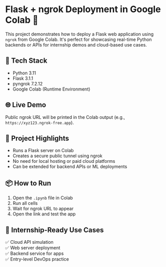 # Flask + ngrok Deployment in Google Colab 🚀
This project demonstrates how to deploy a Flask web application using `ngrok` from Google Colab. It's perfect for showcasing real-time Python backends or APIs for internship demos and cloud-based use cases.
## 🔧 Tech Stack
- Python 3.11
- Flask 3.1.1
- pyngrok 7.2.12
- Google Colab (Runtime Environment)
## 🌐 Live Demo
Public ngrok URL will be printed in the Colab output (e.g., `https://xyz123.ngrok-free.app`).
## 🧠 Project Highlights
- Runs a Flask server on Colab
- Creates a secure public tunnel using ngrok
- No need for local hosting or paid cloud platforms
- Can be extended for backend APIs or ML deployments
## 📦 How to Run
1. Open the `.ipynb` file in Colab
2. Run all cells
3. Wait for ngrok URL to appear
4. Open the link and test the app
## 🤝 Internship-Ready Use Cases
✅ Cloud API simulation  
✅ Web server deployment  
✅ Backend service for apps  
✅ Entry-level DevOps practice


